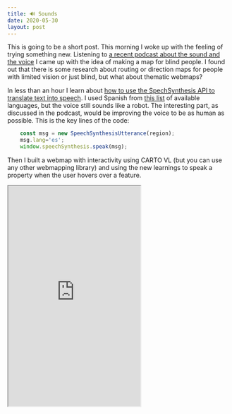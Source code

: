 ```yaml
---
title: 🔊 Sounds
date: 2020-05-30
layout: post
---
```


This is going to be a short post. This morning I woke up with the feeling of trying something new. Listening to [a recent podcast about the sound and the voice](http://catastrofeultravioleta.com/) I came up with the idea of making a map for blind people. I found out that there is some research about routing or direction maps for people with limited vision or just blind, but what about thematic webmaps? 

In less than an hour I learn about [how to use the SpechSynthesis API to translate text into speech](https://usefulangle.com/post/98/javascript-text-to-speech). I used Spanish from [this list](http://www.lingoes.net/en/translator/langcode.htm) of available languages, but the voice still sounds like a robot. The interesting part, as discussed in the podcast, would be improving the voice to be as human as possible. This is the key lines of the code:

```javascript
    const msg = new SpeechSynthesisUtterance(region);
    msg.lang='es';
    window.speechSynthesis.speak(msg);
```

Then I built a webmap with interactivity using CARTO VL (but you can use any other webmapping library) and using the new learnings to speak a property when the user hovers over a feature.

<iframe src="https://sound-web-map.glitch.me/" style="height: 500; width: auto;" />

[This is just an example with a category map](https://sound-web-map.glitch.me/), but the same can be applied to choropleths or proportional symbols. Of course, this map alone is not enough to offer a satisfactory experience for blind or limited vision people. You would need a complete UX for this.

